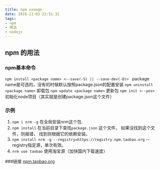 ```yaml
---
title: npm useage
date: 2016-11-03 22:51:32
tags:
- npm
- 用法
- nodejs
---
```


## npm 的用法

### npm基本命令

`npm install <package name> <--save(-S) || --save-dev(-D)> ` package name是可选的，没有的时候默认按照package.json的配置安装
`npm uninstall <package name>` 卸载包
`npm update <package name>` 更新包
`npm init <--yes>` 初始化node项目（其实就是创建package.json这个文件）


### 示例

1. `npm i nrm -g` 在全局安装nrm这个包.
2. `npm install` 在当前目录下查找`package.json` 这个文件， 如果没找到这个文件，则报错， 找到则根据它的依赖安装。
3. `npm install nrm -g --registry=https://registry.npm.taobao.org` --registry指定源，单次有效。
4. `nrm use taobao` 使用淘宝源（加快国内下载速度）


###链接
[npm.taobao.org](http://npm.taobao.org/)
